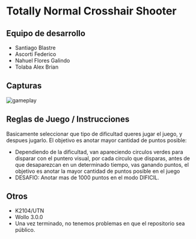# Totally Normal Crosshair Shooter

## Equipo de desarrollo

* Santiago Blastre
* Ascorti Federico
* Nahuel Flores Galindo
* Tolaba Alex Brian

## Capturas

![gameplay](gameplay.gif)

## Reglas de Juego / Instrucciones

Basicamente seleccionar que tipo de dificultad queres jugar el juego, y despues jugarlo. El objetivo es anotar mayor cantidad de puntos posible:
* Dependiendo de la dificultad, van apareciendo circulos verdes para disparar con el puntero visual, por cada circulo que disparas, antes de que desaparezcan en un determinado tiempo, vas ganando puntos, el objetivo es anotar la mayor cantidad de puntos posible en el juego
* DESAFIO: Anotar mas de 1000 puntos en el modo DIFICIL.

## Otros

* K2104/UTN
* Wollo 3.0.0
* Una vez terminado, no tenemos problemas en que el repositorio sea público.
